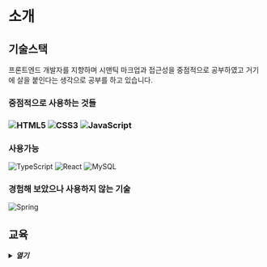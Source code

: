 <main>
  <h1>소개</h1>
  <section>
    <h2>기술스택</h2>
    <p>프론트엔드 개발자를 지향하며 시맨틱 마크업과 접근성을 중점적으로 공부하였고 거기에 살을 붙인다는 생각으로 공부를 하고 있습니다.</p>
    <section>
      <h3>중점적으로 사용하는 것들<h3>
      <img src="https://img.shields.io/badge/HTML5-E34F26.svg?style=for-the-badge&logo=HTML5&logoColor=white" alt="HTML5" />
      <img src="https://img.shields.io/badge/CSS3-1572B6.svg?style=for-the-badge&logo=CSS3&logoColor=white" alt="CSS3" />
      <img src="https://img.shields.io/badge/JavaScript-F7DF1E.svg?style=for-the-badge&logo=JavaScript&logoColor=black" alt="JavaScript" />
    </section>
    <section>
      <h3>사용가능</h3>
      <img src="https://img.shields.io/badge/TypeScript-3178C6.svg?style=for-the-badge&logo=TypeScript&logoColor=white" alt="TypeScript" />
      <img src="https://img.shields.io/badge/React-61DAFB.svg?style=for-the-badge&logo=React&logoColor=black" alt="React" />
      <img src="https://img.shields.io/badge/MySQL-4479A1.svg?style=for-the-badge&logo=MySQL&logoColor=white" alt="MySQL" />
    </section>
    <section>
      <h3>경험해 보았으나 사용하지 않는 기술</h3>
      <img src="https://img.shields.io/badge/Spring-6DB33F.svg?style=for-the-badge&logo=Spring&logoColor=white" alt="Spring"/>
    </section>
  </section>
  <section>
    <h2>교육</h2>
    <details>
      <summary>
        <strong>
          <em>열기</em>
        </strong>
      </summary>
      <table>
        <thead>
          <tr>
            <th>교육기관</th>
            <th>과정</th>
            <th>내용</th>
          </tr>
        </thead>
        <tbody>
          <tr>
            <td rowspan="3">
              <img src="https://ssl.pstatic.net/static/m/mooc/p/partner/boostcrs/new_boostcourse_18.svg" width="80"/>
            </td>
            <td>
              <code>웹 UI 개발</code>
            </td>
            <td>
              <dl>
                <dt>코스명</dt>
                <dd>[부스트코스] 웹 UI 개발</dd>
                <dt>언어</dt>
                <dd>HTML, CSS</dd>
                <dt>기술 </dt>
                <dd>웹 퍼블리싱, 시맨틱 마크업, 웹 접근성</dd>
              <dl>
              <details>
                <summary>
                  <em>이미지 및 링크<em>
                </summary>
                <blockquote>
                  <a href="https://www.boostcourse.org/certificate/A20220307-418895">
                    <img
                      src="https://github.com/saejinpark/saejinpark/assets/54755633/ef695292-ec38-42ca-86e0-97d0c132ca8b"
                      width="300"
                      alt="웹 UI 수료증"
                    />
                  </a>
                </blockquote>
              </details>
            </td>
          </tr>
          <tr>
            <td>
              <code>웹 백엔드</code>
            </td>
            <td>
              <dl>
                <dt>
                  코스명
                </dt>
                <dd>
                  [부스트코스] 웹 백엔드
                </dd>
                <dt>
                  언어 
                </dt>
                <dd>
                  Java, Sql
                </dd>
                <dt>
                  기술 
                </dt>
                <dd>
                  Spring, MySQL
                </dd>
              <dl>
              <details>
                <summary>
                  <em>이미지 및 링크<em>
                </summary>
                <blockquote>
                  <a href="http://www.boostcourse.org/certificate/A20220629-813783?langCode=ko">
                    <img
                      src="https://github.com/saejinpark/saejinpark/assets/54755633/c4837ea3-f4f7-4e97-bdb6-dada4c028f8f"
                      width="300"
                      alt="웹 백엔드 수료증"
                    />
                  </a>
                </blockquote>
              </details>
            </td>
          </tr>
          <tr>
            <td>
              <code>웹 풀스택</code>
            </td>
            <td>
              <dl>
                <dt>
                  코스명
                </dt>
                <dd>
                  [부스트코스] 웹프로그래밍
                </dd>
                <dt>
                  언어 
                </dt>
                <dd>
                  HTML, CSS, JavaScript, Java, Sql
                </dd>
                <dt>
                  기술 
                </dt>
                <dd>
                  웹 퍼블리싱, 시맨틱 마크업, 프론트엔드 개발, 웹 접근성, Spring, MySQL
                </dd>
              <dl>
              <details>
                <summary>
                  <em>이미지 및 링크<em>
                </summary>
                <blockquote>
                  <a href="http://www.boostcourse.org/certificate/A20230202-228972?langCode=ko" />
                    <img src="https://github.com/saejinpark/saejinpark/assets/54755633/7eca5907-24b3-4d3f-a491-bfda4c17263d" 
                      width="300"
                      alt="웹 풀스택 수료증"
                    />
                  </a>
                </blockquote>
              </details>
            </td>
          </tr>
          <tr>
            <td>
              <img src="https://ssl.pstatic.net/static/dm/boostcamp/img/img_boostcamp_logo_m.png"  width="80"/>
            </td>
            <td>
              <code>Web·Mobile 챌린지</code>
            </td>
            <td>
              <ol>
                <li>버전관리도구(git과 GitHub)</li>
                <li>프로그래밍 언어 기본 : JavaScript</li>
                <li>개발 환경</li>
                <li>객체지향 프로그래밍</li>
                <li>함수형 프로그래밍</li>
                <li>비동기 프로그래밍</li>
                <li>프로그램 설계와 구조</li>
                <li>운영 체제와 컴퓨터 구조</li>
                <li>자료구조</li>
                <li>네트워크 프로그래밍</li>
              </ol>
              <details>
                <summary>이미지</summary>
                <blockquote>
                  <img src="https://github.com/saejinpark/saejinpark/assets/54755633/6f105441-ceab-4bef-acd1-9afb5e227a6d" 
                    width="300"
                    alt="수료증"
                  />
                </blockquote>
              </details>
            </td>
          </tr>
          <tr>
            <td>
              <img src="https://www.codesquad.kr/static/home1-7c5957508cc4189f879e921c33243e12.svg" width="80"/>
            </td>
            <td>
              <code>마스터즈 프론트엔드 코스</code>
            </td>
            <td>
              <h3>개인 프로젝트</h3>
              <dl>
                <dt>정적 페이지 개발</dt>
                <dd>
                  HTML, CSS, DOM, Event 기초<br /> 브라우저 렌더링, git, Node.JS 개발환경, DOM APIs, Event 중급, Templating, 웹 애니메이션,
                </dd>
                <dt>데이터 통신</dt>
                <dd>
                  디버깅, 데이터 fetching, 비동기 통신, API Server
                </dd>
                <dt>알고리즘 구현</dt>
                <dd>
                  ES Classes,비동기제어, Promise 패턴, 정렬, 탐색
                </dd>
                <dt>쇼핑몰 개발</dt>
                <dd>
                  ES Modules, 객체지향 자바스크립트. MVC와 의존성관리, 재사용컴포넌트
                </dd>
                <dt>인터랙티브 웹사이트</dt>
                <dd>
                  Event 고급제어, 커스텀 웹서버
                </dd>
                <dt>FE 세미나</dt>
                <dd>
                  JS 특징 파헤치기
                </dd>
              </dl>
              <h3>팀 프로젝트</h3>
              <dl>
                <dt>할 일 관리 서비스</dt>
                <dd>
                  FE 빌드 (웹팩, 바벨), 옵저버 패턴, 함수단위 프로그래밍
                </dd>
                <dt>할 일 관리 서비스</dt>
                <dd>
                  FE 빌드 (웹팩, 바벨), 옵저버 패턴, 함수단위 프로그래밍
                </dd>
                <dt>온라인 주문 서비스</dt>
                <dd>
                  타입스크립트, 에러핸들링
                </dd>
                <dt>상품 관리</dt>
                <dd>
                  클라이언트 상태관리, React 기초
                </dd>
                <dt>온라인 예약 서비스</dt>
                <dd>
                  리액트 훅, 리액트 스타일, 커스텀 훅, 상태관리
                </dd>
                <dt>이슈 관리 서비스</dt>
                <dd>
                  컴포넌트 기반 개발, 스토리 북, 최적화, 테스팅
                </dd>
              </dl>
            </td>
          </tr>
        </tbody>
      </table>
    </details>
  </section>
</main>

